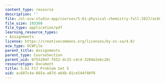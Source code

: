 ```yaml
---
content_type: resource
description: ''
file: /ol-ocw-studio-app/courses/5-61-physical-chemistry-fall-2017/ac687c4a665aa87da64b81ce544f40f0_MIT5_61F17_pset5.pdf
file_size: 193368
file_type: application/pdf
learning_resource_types:
- Assignments
license: https://creativecommons.org/licenses/by-nc-sa/4.0/
ocw_type: OCWFile
parent_title: Assignments
parent_type: CourseSection
parent_uid: 0755204f-f652-dc33-c4cd-3284e2e6c28c
resourcetype: Document
title: 5.61 F17 Problem Set 5
uid: ac687c4a-665a-a87d-a64b-81ce544f40f0
---
```

